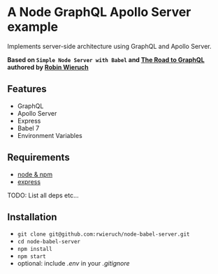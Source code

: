 # A Node GraphQL Apollo Server example

Implements server-side architecture using GraphQL and Apollo Server.

**Based on `Simple Node Server with Babel` and [The Road to GraphQL](https://roadtoreact.com/course-details?courseId=THE_ROAD_TO_GRAPHQL) authored by [Robin Wieruch](https://www.robinwieruch.de/minimal-node-js-babel-setup)**

## Features

- GraphQL
- Apollo Server
- Express
- Babel 7
- Environment Variables

## Requirements

- [node & npm](https://nodejs.org/en/)
- [express](https://expressjs.com/)

TODO: List all deps etc...

## Installation

- `git clone git@github.com:rwieruch/node-babel-server.git`
- `cd node-babel-server`
- `npm install`
- `npm start`
- optional: include _.env_ in your _.gitignore_
